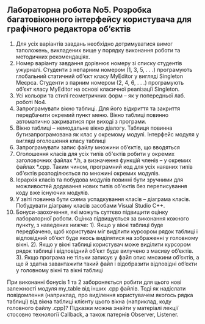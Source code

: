 ## Лабораторна робота No5. Розробка багатовіконного інтерфейсу користувача для графічного редактора об’єктів

1. Для усіх варіантів завдань необхідно дотримуватися вимог таположень, викладених вище у порядку виконання роботи та методичних рекомендаціях.
2. Номер варіанту завдання дорівнює номеру зі списку студентів ужурналі. Студенти з непарним номером (1, 3, 5, . . .) програмують глобальний статичний об'єкт класу MyEditor у вигляді Singleton Меєрса. Студенти з парним номером (2, 4, 6, . . .) програмують об’єкт класу MyEditor на основі класичної реалізації Singleton.
3. Усі кольори та стилі геометричних форм – як у попередньої лаб. роботі No4.
4. Запрограмувати вікно таблиці. Для його відкриття та закриття передбачити окремий пункт меню. Вікно таблиці повинно автоматично закриватися при виході з програми.
5. Вікно таблиці – немодальне вікно діалогу. Таблиця повинна бутизапрограмована як клас у окремому модулі. Інтерфейс модуля у вигляді оголошення класу таблиці
6. Запрограмувати запис файлу множини об’єктів, що вводяться
7. Оголошення класів для усіх типів об'єктів робити у окремих заголовочних файлах *.h, а визначення функцій членів – у окремих файлах *.cpp. Таким чином, програмний код для усіх наявних типів об'єктів розподілюється по множині окремих модулів.
8. Ієрархія класів та побудова модулів повинні бути зручними для можливостей додавання нових типів об'єктів без переписування коду вже існуючих модулів.
9. У звіті повинна бути схема успадкування класів – діаграма класів. Побудувати діаграму класів засобами Visual Studio C++.
10. Бонуси-заохочення, які можуть суттєво підвищити оцінку лабораторної роботи. Оцінка підвищується за виконання кожного пункту, з
наведених нижче: 1). Якщо у вікні таблиці буде передбачено, щоб користувач міг виділити курсором рядок таблиці і відповідний об’єкт буде якось виділятися
на зображенні у головному вікні. 2). Якщо у вікні таблиці користувач може виділити курсором рядок таблиці і відповідний об’єкт буде вилучено з масиву об’єктів. 3). Якщо програма не тільки записує у файл опис множини об’єктів, а
ще й здатна завантажити такий файл і відобразити відповідні об’єкти у
головному вікні та вікні таблиці

При виконанні бонусів 1 та 2 забороняється робити для цього нові залежності модуля my_table від інших .cpp файлів. Тоді як надіслати
повідомлення (наприклад, про виділення користувачем якогось рядка таблиці) від вікна таблиці клієнту цього вікна (наприклад, коду головного файлу .cpp)? Підказки можна знайти у матеріалі лекції стосовно технології Callback, а також патернів Observer, Listener.
